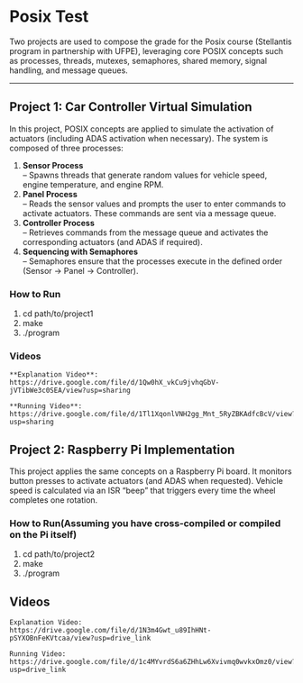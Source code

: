 # Posix Test

Two projects are used to compose the grade for the Posix course (Stellantis program in partnership with UFPE), leveraging core POSIX concepts such as processes, threads, mutexes, semaphores, shared memory, signal handling, and message queues.

---

## Project 1: Car Controller Virtual Simulation

In this project, POSIX concepts are applied to simulate the activation of actuators (including ADAS activation when necessary). The system is composed of three processes:

1. **Sensor Process**  
   – Spawns threads that generate random values for vehicle speed, engine temperature, and engine RPM.  
2. **Panel Process**  
   – Reads the sensor values and prompts the user to enter commands to activate actuators. These commands are sent via a message queue.  
3. **Controller Process**  
   – Retrieves commands from the message queue and activates the corresponding actuators (and ADAS if required).  
4. **Sequencing with Semaphores**  
   – Semaphores ensure that the processes execute in the defined order (Sensor → Panel → Controller).

### How to Run

1. cd path/to/project1
2. make
3. ./program


### Videos

    **Explanation Video**:
    https://drive.google.com/file/d/1Qw0hX_vkCu9jvhqGbV-jVTibWe3c0SEA/view?usp=sharing

    **Running Video**:
    https://drive.google.com/file/d/1Tl1XqonlVNH2gg_Mnt_5RyZBKAdfcBcV/view?usp=sharing

## Project 2: Raspberry Pi Implementation

This project applies the same concepts on a Raspberry Pi board. It monitors button presses to activate actuators (and ADAS when requested). Vehicle speed is calculated via an ISR “beep” that triggers every time the wheel completes one rotation.

### How to Run(Assuming you have cross‑compiled or compiled on the Pi itself)

1. cd path/to/project2 
2. make 
3. ./program 

## **Videos**

    Explanation Video:
    https://drive.google.com/file/d/1N3m4Gwt_u89IhHNt-pSYXOBnFeKVtcaa/view?usp=drive_link

    Running Video:
    https://drive.google.com/file/d/1c4MYvrdS6a6ZHhLw6Xvivmq0wvkxOmz0/view?usp=drive_link
